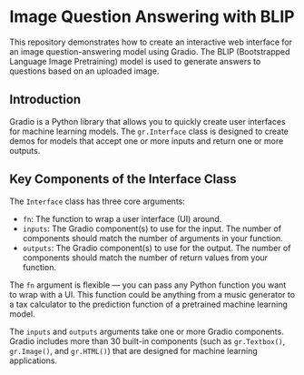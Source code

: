 # Image Question Answering with BLIP

This repository demonstrates how to create an interactive web interface for an image question-answering model using Gradio. The BLIP (Bootstrapped Language Image Pretraining) model is used to generate answers to questions based on an uploaded image.

## Introduction

Gradio is a Python library that allows you to quickly create user interfaces for machine learning models. The `gr.Interface` class is designed to create demos for models that accept one or more inputs and return one or more outputs.

## Key Components of the Interface Class

The `Interface` class has three core arguments:
- `fn`: The function to wrap a user interface (UI) around.
- `inputs`: The Gradio component(s) to use for the input. The number of components should match the number of arguments in your function.
- `outputs`: The Gradio component(s) to use for the output. The number of components should match the number of return values from your function.

The `fn` argument is flexible — you can pass any Python function you want to wrap with a UI. This function could be anything from a music generator to a tax calculator to the prediction function of a pretrained machine learning model.

The `inputs` and `outputs` arguments take one or more Gradio components. Gradio includes more than 30 built-in components (such as `gr.Textbox()`, `gr.Image()`, and `gr.HTML()`) that are designed for machine learning applications.
